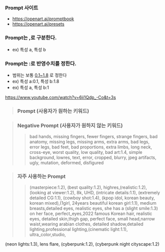 ### Prompt 사이트
- https://openart.ai/promptbook
- https://openart.ai/presets

### Prompt는 ,로 구분한다. 
- ex) 특성 a, 특성 b
### Prompt는 :로 반영수치를 정한다.
- 범위는 보통 <u>0.1~1.8</u> 로 정한다
- ex) 특성 a:0.1, 특성 b:1.8
- ex) 특성 a, 특성 b:1

https://www.youtube.com/watch?v=6ii1Qdp_-Co&t=3s

> ### Prompt (사용자가 원하는 키워드)

> ### Negative Prompt (사용자가 원하지 않는 키워드)
>> bad hands, missing fingers, fewer fingers, strange fingers, bad anatomy, missing legs, missing arms, extra arms, bad legs, error legs, bad feet, bad proportions, extra limbs, long neck, cross-eye, worst quality, low quality, bad art:1.4, simple background, lowres, text, error, cropped, blurry, jpeg artifacts, ugly, mutation, deformed, disfigured

> ### 자주 사용하는 Prompt
>> (masterpiece:1.2), (best quality:1.2), highres,(realistic:1.2), (looking at viewer:1.2), 8k, UHD, (intricate details:1.1), (extremely detailed CG:1.1), (cowboy shot:1.4),
(kpop idol, korean beauty, korean mixed),(1girl, 24years beautiful korean girl:1.1), medium breasts,detailed eyes, realistic eyes, she has a (slight smile:1.3) on her face, perfect_eyes,2022 famous Korean hair, realistic eyes, detailed skin,thigh gap, perfect face, small head,narrow waist,wearing arabian clothes,
detailed shadow,detailed lighting,professional lighting,(cinematic light:1.1), ultra_color,studio, 

(neon lights:1.3), lens flare, (cyberpunk:1.2), (cyberpunk night cityscape:1.2)